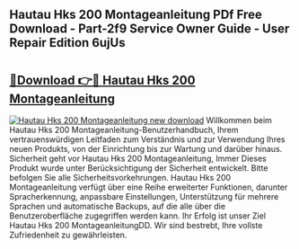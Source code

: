 ## Hautau Hks 200 Montageanleitung PDf Free Download - Part-2f9 Service Owner Guide - User Repair Edition 6ujUs

# <h2><a href="http://df8abl.blite.top/?on=Hautau+Hks+200+Montageanleitung">🔗Download 👉🔴 Hautau Hks 200 Montageanleitung</a></h2>

[![Hautau Hks 200 Montageanleitung new download](https://i.imgur.com/lujVjoI.png)](http://df8abl.blite.top/?on=Hautau+Hks+200+Montageanleitung)
Willkommen beim Hautau Hks 200 Montageanleitung-Benutzerhandbuch, Ihrem vertrauenswürdigen Leitfaden zum Verständnis und zur Verwendung Ihres neuen Produkts, von der Einrichtung bis zur Wartung und darüber hinaus. Sicherheit geht vor Hautau Hks 200 Montageanleitung, Immer Dieses Produkt wurde unter Berücksichtigung der Sicherheit entwickelt. Bitte befolgen Sie alle Sicherheitsvorkehrungen. Hautau Hks 200 Montageanleitung verfügt über eine Reihe erweiterter Funktionen, darunter Spracherkennung, anpassbare Einstellungen, Unterstützung für mehrere Sprachen und automatische Backups, auf die alle über die Benutzeroberfläche zugegriffen werden kann. Ihr Erfolg ist unser Ziel Hautau Hks 200 MontageanleitungDD. Wir sind bestrebt, Ihre vollste Zufriedenheit zu gewährleisten.
